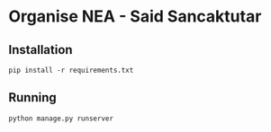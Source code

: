 # Organise NEA  - Said Sancaktutar
## Installation
    pip install -r requirements.txt

## Running
    python manage.py runserver
